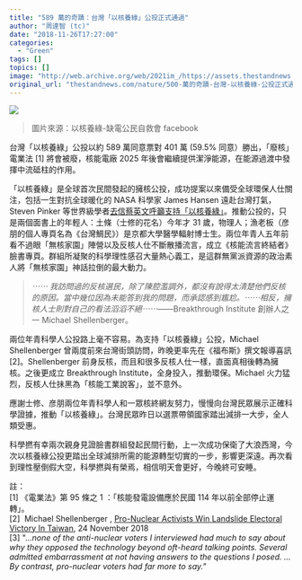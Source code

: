 ```yaml
---
title: "589 萬的奇蹟：台灣「以核養綠」公投正式通過"
author: "周達智 (tc)"
date: "2018-11-26T17:27:00"
categories:
  - "Green"
tags: []
topics: []
image: "http://web.archive.org/web/2021im_/https://assets.thestandnews.com/media/photos/45168018_991579521049088_4101231745163067392_o20copy_HX5kM.png"
original_url: "thestandnews.com/nature/500-萬的奇蹟-台灣-以核養綠-公投正式通過"
---
```

![](http://web.archive.org/web/2021im_/https://assets.thestandnews.com/media/photos/45168018_991579521049088_4101231745163067392_o20copy_HX5kM.png)
> 圖片來源：以核養綠-缺電公民自救會 facebook

台灣「以核養綠」公投以約 589 萬同意票對 401 萬 (59.5% 同意）勝出，「廢核」電業法 \[1\] 將會被廢，核能電廠 2025 年後會繼續提供潔淨能源，在能源過渡中發揮中流砥柱的作用。

「以核養綠」是全球首次民間發起的擁核公投，成功提案以來備受全球環保人仕關注，包括一生對抗全球暖化的 NASA 科學家 James Hansen 遠赴台灣打氣，Steven Pinker 等世界級學者[去信蔡英文呼籲支持「以核養綠」](http://web.archive.org/web/20211229132643/http://environmentalprogress.org/2018-letter-to-president-tsai-ingwen)。推動公投的，只是兩個面書上的年輕人：土條（士修的花名）今年才 31 歲，物理人；漁老板（彦朋的個人專頁名為《台灣鯛民》）是京都大學醫學輻射博士生。兩位年青人五年前看不過眼「無核家園」陣營以及反核人仕不斷散播流言，成立《核能流言終結者》臉書專頁。群組所凝聚的科學理性感召大量熱心義工，是這群無黨派資源的政治素人將「無核家園」神話拉倒的最大動力。

> _⋯⋯ 我訪問過的反核選民，除了陳腔濫調外，都沒有說得太清楚他們反核的原因。當中幾位因為未能答到我的問題，而承認感到尷尬。⋯⋯相反，擁核人士則對自己的看法滔滔不絕⋯⋯_——Breakthrough Institute 創辦人之一 Michael Shellenberger。

兩位年青科學人公投路上毫不容易。為支持「以核養綠」公投，Michael Shellenberger 曾兩度前來台灣街頭訪問，昨晚更率先在《福布斯》撰文報導喜訊 \[2\]。Shellenberger 前身反核，而且和很多反核人仕一樣，直面真相後轉為擁核。之後更成立 Breakthrough Institute，全身投入，推動環保。Michael 火力猛烈，反核人仕抺黑為「核能工業說客」，並不意外。

應謝士修、彦朋兩位年青科學人和一眾核終網友努力，慢慢向台灣民眾展示正確科學證據，推動「以核養綠」。台灣民眾昨日以選票帶領國家踏出減排一大步，全人類受惠。

科學撚有幸兩次親身見證臉書群組發起民間行動，上一次成功保衛了大浪西灣，今次以核養綠公投更踏出全球減排所需的能源轉型切實的一步，影響更深遠。再次看到理性壓倒假大空，科學撚與有榮焉，相信明天會更好，今晚終可安睡。

註：  
\[1\] 《電業法》第 95 條之 1 ：「核能發電設備應於民國 114 年以前全部停止運轉」。  
\[2\]  Michael Shellenberger , [Pro-Nuclear Activists Win Landslide Electoral Victory In Taiwan](http://web.archive.org/web/20211229132643/https://www.forbes.com/sites/michaelshellenberger/2018/11/24/pro-nuclear-activists-win-landslide-electoral-victory-in-taiwan/?fbclid=IwAR2quP4TLtFMfBWVyD2PLxq5CzH4WtMW92ibusSdOiY-iRLBSjvx8CECMyU#3c8d052529a0), 24 November 2018  
\[3\] "._..none of the anti-nuclear voters I interviewed had much to say about why they opposed the technology beyond oft-heard talking points. Several admitted embarrassment at not having answers to the questions I posed. ... By contrast, pro-nuclear voters had far more to say."_